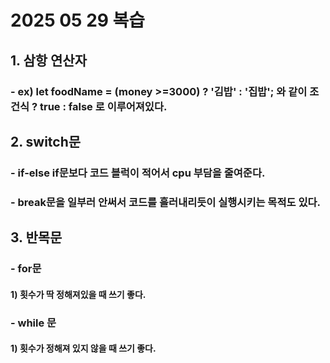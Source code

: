 # 2025 05 29 복습
## 1. 삼항 연산자
### - ex) let foodName = (money >=3000) ? '김밥' : '집밥'; 와 같이 조건식 ? true : false 로 이루어져있다.
## 2. switch문
### - if-else if문보다 코드 블럭이 적어서 cpu 부담을 줄여준다.
### - break문을 일부러 안써서 코드를 흘러내리듯이 실행시키는 목적도 있다.
## 3. 반목문
### - for문
#### 1) 횟수가 딱 정해져있을 때 쓰기 좋다.
### - while 문
#### 1) 횟수가 정해져 있지 않을 때 쓰기 좋다.
